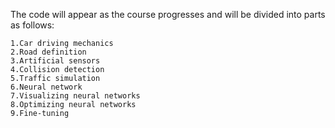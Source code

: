 The code will appear as the course progresses and will be divided into parts as follows:

    1.Car driving mechanics
    2.Road definition
    3.Artificial sensors
    4.Collision detection
    5.Traffic simulation
    6.Neural network
    7.Visualizing neural networks
    8.Optimizing neural networks
    9.Fine-tuning
